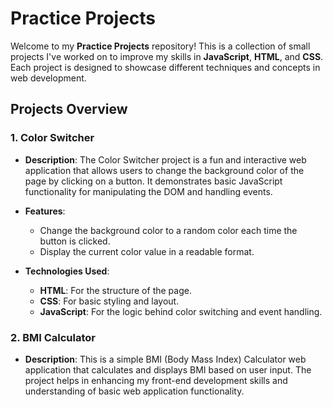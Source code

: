 # Practice Projects

Welcome to my **Practice Projects** repository! This is a collection of small projects I've worked on to improve my skills in **JavaScript**, **HTML**, and **CSS**. Each project is designed to showcase different techniques and concepts in web development.

## Projects Overview

### 1. **Color Switcher**

- **Description**: The Color Switcher project is a fun and interactive web application that allows users to change the background color of the page by clicking on a button. It demonstrates basic JavaScript functionality for manipulating the DOM and handling events.

- **Features**:
  - Change the background color to a random color each time the button is clicked.
  - Display the current color value in a readable format.

- **Technologies Used**:
  - **HTML**: For the structure of the page.
  - **CSS**: For basic styling and layout.
  - **JavaScript**: For the logic behind color switching and event handling.


### 2. **BMI Calculator**

- **Description**: This is a simple BMI (Body Mass Index) Calculator web application that calculates and displays BMI based on user input. The project helps in enhancing my front-end development skills and understanding of basic web application functionality.